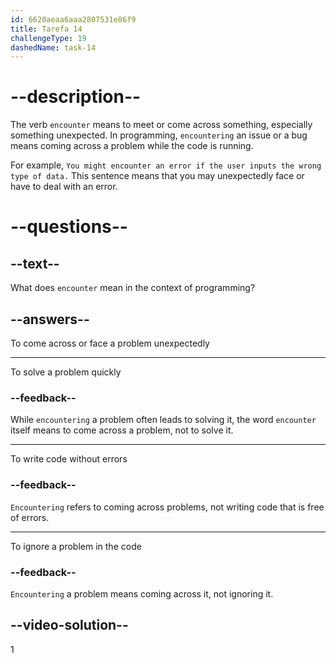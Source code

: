 ```yaml
---
id: 6620aeaa6aaa2807531e86f9
title: Tarefa 14
challengeType: 19
dashedName: task-14
---
```


# --description--

The verb `encounter` means to meet or come across something, especially something unexpected. In programming, `encountering` an issue or a bug means coming across a problem while the code is running.

For example, `You might encounter an error if the user inputs the wrong type of data.` This sentence means that you may unexpectedly face or have to deal with an error.

# --questions--

## --text--

What does `encounter` mean in the context of programming?

## --answers--

To come across or face a problem unexpectedly

---

To solve a problem quickly

### --feedback--

While `encountering` a problem often leads to solving it, the word `encounter` itself means to come across a problem, not to solve it.

---

To write code without errors

### --feedback--

`Encountering` refers to coming across problems, not writing code that is free of errors.

---

To ignore a problem in the code

### --feedback--

`Encountering` a problem means coming across it, not ignoring it.

## --video-solution--

1
